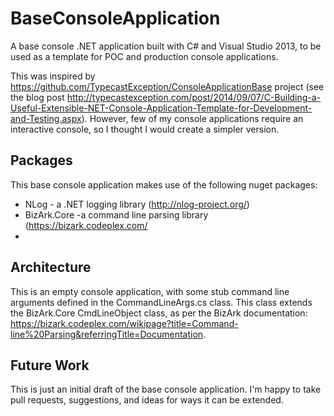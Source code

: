 BaseConsoleApplication
======================

A base console .NET application built with C# and Visual Studio 2013, to be used as a template for POC and production console applications.

This was inspired by <a href="https://github.com/TypecastException/ConsoleApplicationBase">https://github.com/TypecastException/ConsoleApplicationBase</a> project (see the blog post <a href="http://typecastexception.com/post/2014/09/07/C-Building-a-Useful-Extensible-NET-Console-Application-Template-for-Development-and-Testing.aspx">http://typecastexception.com/post/2014/09/07/C-Building-a-Useful-Extensible-NET-Console-Application-Template-for-Development-and-Testing.aspx</a>).  However, few of my console applications require an interactive console, so I thought I would create a simpler version.

## Packages
This base console application makes use of the following nuget packages:
* NLog - a .NET logging library (<a href="http://nlog-project.org/">http://nlog-project.org/</a>)
* BizArk.Core -a command line parsing library (<a href="https://bizark.codeplex.com/">https://bizark.codeplex.com/</a>
* 

## Architecture
This is an empty console application, with some stub command line arguments defined in the CommandLineArgs.cs class.  This class extends the BizArk.Core CmdLineObject class, as per the BizArk documentation: <a href="https://bizark.codeplex.com/wikipage?title=Command-line%20Parsing&referringTitle=Documentation">https://bizark.codeplex.com/wikipage?title=Command-line%20Parsing&referringTitle=Documentation</a>.

## Future Work
This is just an initial draft of the base console application.  I'm happy to take pull requests, suggestions, and ideas for ways it can be extended.
